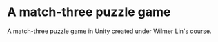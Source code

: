 # A match-three puzzle game

A match-three puzzle game in Unity created under Wilmer Lin's [course](https://www.udemy.com/course/make-a-puzzle-match-game-in-unity/).
